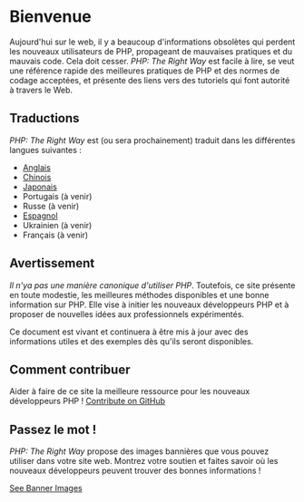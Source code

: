 # Bienvenue

Aujourd'hui sur le web, il y a beaucoup d'informations obsolètes qui perdent les nouveaux utilisateurs de PHP,
propageant de mauvaises pratiques et du mauvais code. Cela doit cesser. _PHP: The Right Way_ est facile à lire, se veut
une référence rapide des meilleures pratiques de PHP et des normes de codage acceptées, et présente des liens vers des
tutoriels qui font autorité à travers le Web.

## Traductions

_PHP: The Right Way_ est (ou sera prochainement) traduit dans les différentes langues suivantes :

* [Anglais](http://www.phptherightway.com)
* [Chinois](http://wulijun.github.com/php-the-right-way)
* [Japonais](http://ja.phptherightway.com)
* Portugais (à venir)
* Russe (à venir)
* [Espagnol](http://es.phptherightway.com)
* Ukrainien (à venir)
* Français (à venir) 

## Avertissement

_Il n'ya pas une manière canonique d'utiliser PHP_. Toutefois, ce site présente en toute modestie, les meilleures
méthodes disponibles et une bonne information sur PHP. Elle vise à initier les nouveaux développeurs PHP et à proposer
de nouvelles idées aux professionnels expérimentés.

Ce document est vivant et continuera à être mis à jour avec des informations utiles et des exemples dès qu'ils seront
disponibles.

## Comment contribuer

Aider à faire de ce site la meilleure ressource pour les nouveaux développeurs PHP ! [Contribute on GitHub][1]

## Passez le mot !

_PHP: The Right Way_ propose des images bannières que vous pouvez utiliser dans votre site web. Montrez votre soutien
et faites savoir où les nouveaux développeurs peuvent trouver des bonnes informations !

[See Banner Images][2]

[1]: https://github.com/codeguy/php-the-right-way/tree/gh-pages
[2]: /banners.html
